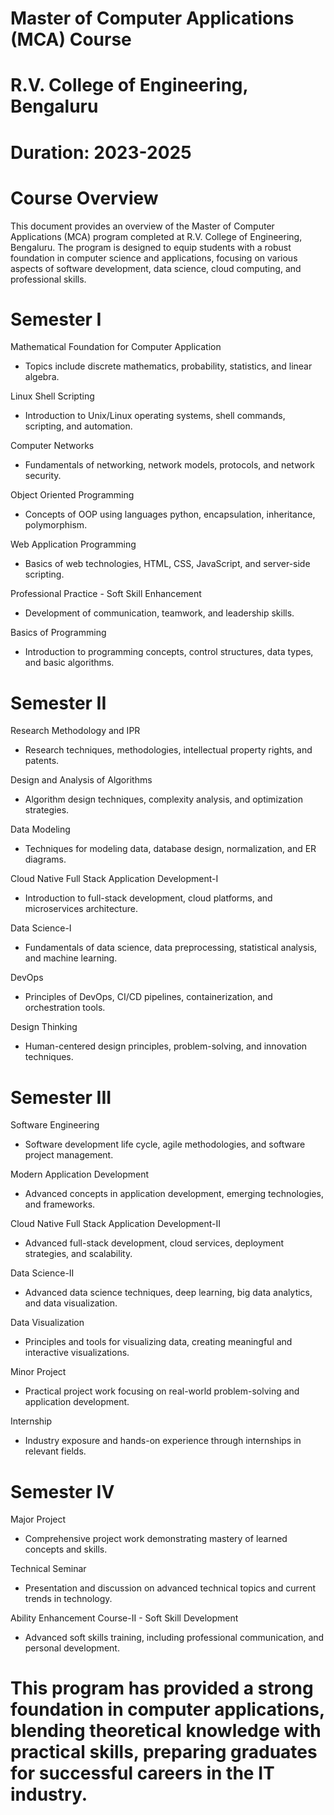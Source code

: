 # Master of Computer Applications (MCA) Course
# R.V. College of Engineering, Bengaluru
# Duration: 2023-2025

# Course Overview

This document provides an overview of the Master of Computer Applications (MCA) program completed at R.V. College of Engineering, Bengaluru. The program is designed to equip students with a robust foundation in computer science and applications, focusing on various aspects of software development, data science, cloud computing, and professional skills.

# Semester I
Mathematical Foundation for Computer Application

- Topics include discrete mathematics, probability, statistics, and linear algebra.

Linux Shell Scripting

- Introduction to Unix/Linux operating systems, shell commands, scripting, and automation.

Computer Networks

- Fundamentals of networking, network models, protocols, and network security.

Object Oriented Programming

- Concepts of OOP using languages python, encapsulation, inheritance, polymorphism.

Web Application Programming

- Basics of web technologies, HTML, CSS, JavaScript, and server-side scripting.

Professional Practice - Soft Skill Enhancement

- Development of communication, teamwork, and leadership skills.

Basics of Programming

- Introduction to programming concepts, control structures, data types, and basic algorithms.

# Semester II

Research Methodology and IPR

- Research techniques, methodologies, intellectual property rights, and patents.

Design and Analysis of Algorithms

- Algorithm design techniques, complexity analysis, and optimization strategies.

Data Modeling

- Techniques for modeling data, database design, normalization, and ER diagrams.

Cloud Native Full Stack Application Development-I

- Introduction to full-stack development, cloud platforms, and microservices architecture.

Data Science-I

- Fundamentals of data science, data preprocessing, statistical analysis, and machine learning.

DevOps

- Principles of DevOps, CI/CD pipelines, containerization, and orchestration tools.

Design Thinking

- Human-centered design principles, problem-solving, and innovation techniques.

# Semester III

Software Engineering

- Software development life cycle, agile methodologies, and software project management.

Modern Application Development

- Advanced concepts in application development, emerging technologies, and frameworks.

Cloud Native Full Stack Application Development-II

- Advanced full-stack development, cloud services, deployment strategies, and scalability.

Data Science-II

- Advanced data science techniques, deep learning, big data analytics, and data visualization.

Data Visualization

- Principles and tools for visualizing data, creating meaningful and interactive visualizations.

Minor Project

- Practical project work focusing on real-world problem-solving and application development.

Internship

- Industry exposure and hands-on experience through internships in relevant fields.

# Semester IV

Major Project

- Comprehensive project work demonstrating mastery of learned concepts and skills.

Technical Seminar

- Presentation and discussion on advanced technical topics and current trends in technology.

Ability Enhancement Course-II - Soft Skill Development

- Advanced soft skills training, including professional communication, and personal development.

# This program has provided a strong foundation in computer applications, blending theoretical knowledge with practical skills, preparing graduates for successful careers in the IT industry.

